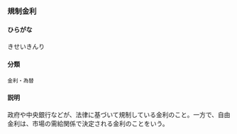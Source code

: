 <div style="display:none;">

## [あ行](securities-terms?id=あ行)
## [か行](securities-terms?id=か行)

</div>

### 規制金利

#### ひらがな

きせいきんり

#### 分類

`金利・為替`

#### 説明

政府や中央銀行などが、法律に基づいて規制している金利のこと。一方で、自由金利は、市場の需給関係で決定される金利のことをいう。

<div style="display:none;">

## [さ行](securities-terms?id=さ行)
## [た行](securities-terms?id=た行)
## [な行](securities-terms?id=な行)
## [は行](securities-terms?id=は行)
## [ま行](securities-terms?id=ま行)
## [や行](securities-terms?id=や行)
## [ら行](securities-terms?id=ら行)
## [わ行](securities-terms?id=わ行)
## [英数字・記号](securities-terms?id=英数字・記号)

</div>

